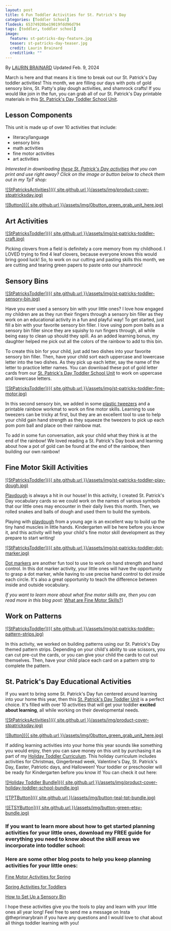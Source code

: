 ```yaml
---
layout: post
title: 6 Fun Toddler Activities for St. Patrick's Day
categories: [Toddler School]
flodesk: 65374920be19019fdd96d794
tags: [toddler, toddler school]
image:
  feature: st-patricks-day-feature.jpg
  teaser: st-patricks-day-teaser.jpg
  credit: Laurin Brainard
  creditlink: ""
---
```

By [LAURIN BRAINARD](https://theprimarybrain.com/menu/about/) Updated Feb. 9, 2024

March is here and that means it is time to break out our St. Patrick's Day toddler activities! This month, we are filling our days with pots of gold sensory bins, St. Patty's play dough activities, and shamrock crafts! If you would like join in the fun, you can grab all of our St. Patrick's Day printable materials in this [St. Patrick's Day Toddler School Unit](https://www.teacherspayteachers.com/Product/-50-off-48hr-St-Patrick-s-Day-Toddler-School-Lesson-Plans-and-Activities-9040486?utm_source=PB%20Blog%20&utm_campaign=St.%20Patrick's%20Day%20Toddler%20School). 

## Lesson Components 
This unit is made up of over 10 activities that include:
- literacy/language 
- sensory bins 
- math activities
- fine motor activities
- art activities

_Interested in downloading [these St. Patrick's Day activities](https://www.teacherspayteachers.com/Product/-50-off-48hr-St-Patrick-s-Day-Toddler-School-Lesson-Plans-and-Activities-9040486?utm_source=PB%20Blog%20&utm_campaign=St.%20Patrick's%20Day%20Toddler%20School) that you can print and use right away? Click on the image or button below to check them out in my TpT shop:_

[![StPatricksActivities]({{ site.github.url }}/assets/img/product-cover-stpatricksday.jpg)](https://www.teacherspayteachers.com/Product/-50-off-48hr-St-Patrick-s-Day-Toddler-School-Lesson-Plans-and-Activities-9040486?utm_source=PB%20Blog%20&utm_campaign=St.%20Patrick's%20Day%20Toddler%20School)

[![Button]({{ site.github.url }}/assets/img/0button_green_grab_unit_here.jpg)](https://www.teacherspayteachers.com/Product/-50-off-48hr-St-Patrick-s-Day-Toddler-School-Lesson-Plans-and-Activities-9040486?utm_source=PB%20Blog%20&utm_campaign=St.%20Patrick's%20Day%20Toddler%20School)

## Art Activities 

[![StPatricksToddler]({{ site.github.url }}/assets/img/st-patricks-toddler-craft.jpg)](https://www.teacherspayteachers.com/Product/-50-off-48hr-St-Patrick-s-Day-Toddler-School-Lesson-Plans-and-Activities-9040486?utm_source=PB%20Blog%20&utm_campaign=St.%20Patrick's%20Day%20Toddler%20School)

Picking clovers from a field is definitely a core memory from my childhood. I LOVED trying to find 4 leaf clovers, because everyone knows this would bring good luck! So, to work on our cutting and pasting skills this month, we are cutting and tearing green papers to paste onto our shamrock!

## Sensory Bins

[![StPatricksToddler]({{ site.github.url }}/assets/img/st-patricks-toddler-sensory-bin.jpg)](https://www.teacherspayteachers.com/Product/-50-off-48hr-St-Patrick-s-Day-Toddler-School-Lesson-Plans-and-Activities-9040486?utm_source=PB%20Blog%20&utm_campaign=St.%20Patrick's%20Day%20Toddler%20School)

Have you ever used a sensory bin with your little ones? I love how engaged my children are as they run their fingers through a sensory bin filler as they work on an educational activity in a fun and playful way! To get started, just fill a bin with your favorite sensory bin filler. I love using pom pom balls as a sensory bin filler since they are squishy to run fingers through, all while being easy to clean up should they spill. As an added learning bonus, my daughter helped me pick out all the colors of the rainbow to add to this bin. 

To create this bin for your child, just add two dishes into your favorite sensory bin filler. Then, have your child sort each uppercase and lowercase letter into the two dishes. As they pick up each letter, say the name of the letter to practice letter names. You can download these pot of gold letter cards from our [St. Patrick's Day Toddler School Unit](https://www.teacherspayteachers.com/Product/-50-off-48hr-St-Patrick-s-Day-Toddler-School-Lesson-Plans-and-Activities-9040486?utm_source=PB%20Blog%20&utm_campaign=St.%20Patrick's%20Day%20Toddler%20School) to work on uppercase and lowercase letters. 

[![StPatricksToddler]({{ site.github.url }}/assets/img/st-patricks-toddler-fine-motor.jpg)](https://www.teacherspayteachers.com/Product/-50-off-48hr-St-Patrick-s-Day-Toddler-School-Lesson-Plans-and-Activities-9040486?utm_source=PB%20Blog%20&utm_campaign=St.%20Patrick's%20Day%20Toddler%20School)

In this second sensory bin, we added in some [plastic tweezers](https://amzn.to/3SrpzcY) and a printable rainbow workmat to work on fine motor skills. Learning to use tweezers can be tricky at first, but they are an excellent tool to use to help your child gain hand strength as they squeeze the tweezers to pick up each pom pom ball and place on their rainbow mat. 

To add in some fun conversation, ask your child what they think is at the end of the rainbow! We loved reading a St. Patrick's Day book and learning about how a pot of gold can be found at the end of the rainbow, then building our own rainbow!

## Fine Motor Skill Activities

[![StPatricksToddler]({{ site.github.url }}/assets/img/st-patricks-toddler-play-dough.jpg)](https://www.teacherspayteachers.com/Product/-50-off-48hr-St-Patrick-s-Day-Toddler-School-Lesson-Plans-and-Activities-9040486?utm_source=PB%20Blog%20&utm_campaign=St.%20Patrick's%20Day%20Toddler%20School)

[Playdough](https://amzn.to/3YXfYxg) is always a hit in our house! In this activity, I created St. Patrick's Day vocabulary cards so we could work on the names of various symbols that our little ones may encounter in their daily lives this month. Then, we rolled snakes and balls of dough and used them to build the symbols. 

Playing with [playdough](https://amzn.to/3YXfYxg) from a young age is an excellent way to build up the tiny hand muscles in little hands. Kindergarten will be here before you know it, and this activity will help your child's fine motor skill development as they prepare to start writing!

[![StPatricksToddler]({{ site.github.url }}/assets/img/st-patricks-toddler-dot-marker.jpg)](https://www.teacherspayteachers.com/Product/-50-off-48hr-St-Patrick-s-Day-Toddler-School-Lesson-Plans-and-Activities-9040486?utm_source=PB%20Blog%20&utm_campaign=St.%20Patrick's%20Day%20Toddler%20School)

[Dot markers](https://amzn.to/3XW6MaY) are another fun tool to use to work on hand strength and hand control. In this dot marker activity, your little ones will have the opportunity to grasp a dot marker, while having to use precise hand control to dot inside each circle. It's also a great opportunity to teach the difference between inside and outside vocabulary. 

_If you want to learn more about what fine motor skills are, then you can read more in this blog post:_ [What are Fine Motor Skills?](https://theprimarybrain.com/fine%20motor%20skills/2024/01/25/What-Are-Fine-Motor-Skills/)]

## Work on Patterns

[![StPatricksToddler]({{ site.github.url }}/assets/img/st-patricks-toddler-pattern-strips.jpg)](https://www.teacherspayteachers.com/Product/-50-off-48hr-St-Patrick-s-Day-Toddler-School-Lesson-Plans-and-Activities-9040486?utm_source=PB%20Blog%20&utm_campaign=St.%20Patrick's%20Day%20Toddler%20School)

In this activity, we worked on building patterns using our St. Patrick's Day themed pattern strips. Depending on your child's ability to use scissors, you can cut pre-cut the cards, or you can give your child the cards to cut out themselves. Then, have your child place each card on a pattern strip to complete the pattern. 

## St. Patrick's Day Educational Activities

If you want to bring some St. Patrick's Day fun centered around learning into your home this year, then this [St. Patrick's Day Toddler Unit](https://www.teacherspayteachers.com/Product/Valentine-Toddler-School-Lesson-Plans-Preschool-Activities-8868463?utm_source=PB%20Blog&utm_campaign=Valentine%20Toddler%20School) is a perfect choice. It's filled with over 10 activities that will get your toddler **excited about learning**, all while working on their developmental needs.

[![StPatricksActivities]({{ site.github.url }}/assets/img/product-cover-stpatricksday.jpg)](https://www.teacherspayteachers.com/Product/-50-off-48hr-St-Patrick-s-Day-Toddler-School-Lesson-Plans-and-Activities-9040486?utm_source=PB%20Blog%20&utm_campaign=St.%20Patrick's%20Day%20Toddler%20School)

[![Button]({{ site.github.url }}/assets/img/0button_green_grab_unit_here.jpg)](https://www.teacherspayteachers.com/Product/-50-off-48hr-St-Patrick-s-Day-Toddler-School-Lesson-Plans-and-Activities-9040486?utm_source=PB%20Blog%20&utm_campaign=St.%20Patrick's%20Day%20Toddler%20School)

If adding learning activities into your home this year sounds like something you would enjoy, then you can save money on this unit by purchasing it as part of my [Holiday Toddler Curriculum](https://www.teacherspayteachers.com/Product/Holiday-Toddler-Activities-Homeschool-Preschool-Curriculum-and-Lesson-Plans-8705555?utm_source=PB%20Blog&utm_campaign=Holiday%20Toddler%20Bundle%20Upsell%20Valentine%20Post). This holiday curriculum includes activities for Christmas, Gingerbread week, Valentine's Day, St. Patrick's Day, Easter, Patriotic days, and Halloween! Your toddler or preschooler will be ready for Kindergarten before you know it! You can check it out here:

[![Holiday Toddler Bundle]({{ site.github.url }}/assets/img/product-cover-holiday-toddler-school-bundle.jpg)](https://www.teacherspayteachers.com/Product/Holiday-Toddler-Activities-Homeschool-Preschool-Curriculum-and-Lesson-Plans-8705555?utm_source=PB%20Blog&utm_campaign=Holiday%20Toddler%20Bundle%20Upsell%20Valentine%20Post)

[![TPTButton]({{ site.github.url }}/assets/img/button-teal-tpt-bundle.jpg)](https://www.teacherspayteachers.com/Product/Holiday-Toddler-Activities-Homeschool-Preschool-Curriculum-and-Lesson-Plans-8705555?utm_source=PB%20Blog&utm_campaign=Holiday%20Toddler%20Bundle%20Upsell%20Valentine%20Post)

[![ETSYButton]({{ site.github.url }}/assets/img/button-green-etsy-bundle.jpg)](https://theprimarybrain.etsy.com/listing/1452488678/holiday-toddler-school-bundle-homeschool)

### If you want to learn more about how to get started planning activities for your little ones, download my FREE guide for everything you need to know about the skill areas we incorporate into toddler school:

<div id="fd-form-65374920be19019fdd96d794"></div>
<script>
  window.fd('form', {
    formId: '65374920be19019fdd96d794',
    containerEl: '#fd-form-65374920be19019fdd96d794'
  });
</script>

### Here are some other blog posts to help you keep planning activities for your little ones:

[Fine Motor Activities for Spring](https://theprimarybrain.com/fine%20motor%20activities/2022/02/14/Spring-Fine-Motor-Activities/)

[Spring Activities for Toddlers](https://theprimarybrain.com/toddler%20school/2022/03/28/Spring-Toddler-Activities/)

[How to Set Up a Sensory Bin](https://theprimarybrain.com/preschool/2023/03/31/Setting-Up-A-Sensory-Bin)

I hope these activities give you the tools to play and learn with your little ones all year long! Feel free to send me a message on Insta @theprimarybrain if you have any questions and I would love to chat about all things toddler learning with you!